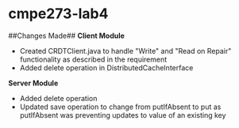 cmpe273-lab4
============

##Changes Made##
**Client Module**
* Created CRDTClient.java to handle "Write" and "Read on Repair" functionality as described in the requirement
* Added delete operation in DistributedCacheInterface

**Server Module**
* Added delete operation
* Updated save operation to change from putIfAbsent to put as putIfAbsent was preventing updates to value of an existing key
